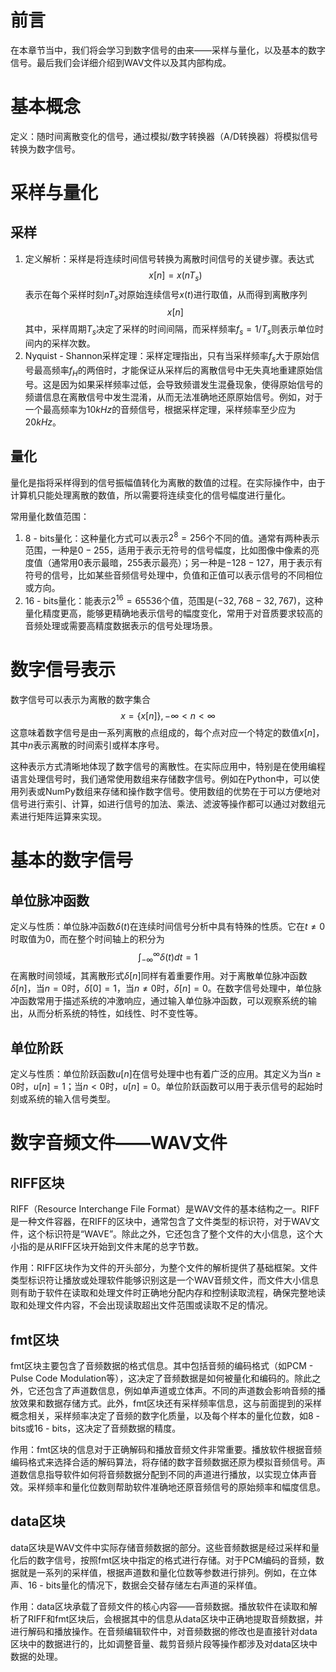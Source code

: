 # 前言
在本章节当中，我们将会学习到数字信号的由来——采样与量化，以及基本的数字信号。最后我们会详细介绍到WAV文件以及其内部构成。
# 基本概念
定义：随时间离散变化的信号，通过模拟/数字转换器（A/D转换器）将模拟信号转换为数字信号。
# 采样与量化
## 采样
1. 定义解析：采样是将连续时间信号转换为离散时间信号的关键步骤。表达式$$x[n]=x(nT_s)$$表示在每个采样时刻$nT_s$对原始连续信号$x(t)$进行取值，从而得到离散序列$$x[n]$$
   其中，采样周期$T_s$决定了采样的时间间隔，而采样频率$f_s = 1/T_s$则表示单位时间内的采样次数。
2. Nyquist - Shannon采样定理：采样定理指出，只有当采样频率$f_s$大于原始信号最高频率$f_H$的两倍时，才能保证从采样后的离散信号中无失真地重建原始信号。这是因为如果采样频率过低，会导致频谱发生混叠现象，使得原始信号的频谱信息在离散信号中发生混淆，从而无法准确地还原原始信号。例如，对于一个最高频率为$10kHz$的音频信号，根据采样定理，采样频率至少应为$20kHz$。
## 量化
量化是指将采样得到的信号振幅值转化为离散的数值的过程。在实际操作中，由于计算机只能处理离散的数值，所以需要将连续变化的信号幅度进行量化。

常用量化数值范围：
1. 8 - bits量化：这种量化方式可以表示$2^8 = 256$个不同的值。通常有两种表示范围，一种是$0 - 255$，适用于表示无符号的信号幅度，比如图像中像素的亮度值（通常用$0$表示最暗，$255$表示最亮）；另一种是$-128 - 127$，用于表示有符号的信号，比如某些音频信号处理中，负值和正值可以表示信号的不同相位或方向。
2. 16 - bits量化：能表示$2^{16}=65536$个值，范围是$(-32,768 - 32,767)$，这种量化精度更高，能够更精确地表示信号的幅度变化，常用于对音质要求较高的音频处理或需要高精度数据表示的信号处理场景。
# 数字信号表示
数字信号可以表示为离散的数字集合$$x = \{x[n]\},-\infty < n < \infty$$
这意味着数字信号是由一系列离散的点组成的，每个点对应一个特定的数值$x[n]$，其中$n$表示离散的时间索引或样本序号。

这种表示方式清晰地体现了数字信号的离散性。在实际应用中，特别是在使用编程语言处理信号时，我们通常使用数组来存储数字信号。例如在Python中，可以使用列表或NumPy数组来存储和操作数字信号。使用数组的优势在于可以方便地对信号进行索引、计算，如进行信号的加法、乘法、滤波等操作都可以通过对数组元素进行矩阵运算来实现。
# 基本的数字信号
## 单位脉冲函数
定义与性质：单位脉冲函数$\delta(t)$在连续时间信号分析中具有特殊的性质。它在$t\neq0$时取值为$0$，而在整个时间轴上的积分为$$\int_{-\infty}^{\infty}\delta(t)dt = 1$$
在离散时间领域，其离散形式$\delta[n]$同样有着重要作用。对于离散单位脉冲函数$\delta[n]$，当$n = 0$时，$\delta[0]=1$，当$n\neq0$时，$\delta[n]=0$。在数字信号处理中，单位脉冲函数常用于描述系统的冲激响应，通过输入单位脉冲函数，可以观察系统的输出，从而分析系统的特性，如线性、时不变性等。
## 单位阶跃
定义与性质：单位阶跃函数$u[n]$在信号处理中也有着广泛的应用。其定义为当$n\geq0$时，$u[n]=1$；当$n<0$时，$u[n]=0$。单位阶跃函数可以用于表示信号的起始时刻或系统的输入信号类型。
# 数字音频文件——WAV文件
## RIFF区块
RIFF（Resource Interchange File Format）是WAV文件的基本结构之一。RIFF是一种文件容器，在RIFF的区块中，通常包含了文件类型的标识符，对于WAV文件，这个标识符是“WAVE”。除此之外，它还包含了整个文件的大小信息，这个大小指的是从RIFF区块开始到文件末尾的总字节数。

作用：RIFF区块作为文件的开头部分，为整个文件的解析提供了基础框架。文件类型标识符让播放或处理软件能够识别这是一个WAV音频文件，而文件大小信息则有助于软件在读取和处理文件时正确地分配内存和控制读取流程，确保完整地读取和处理文件内容，不会出现读取超出文件范围或读取不足的情况。
## fmt区块
fmt区块主要包含了音频数据的格式信息。其中包括音频的编码格式（如PCM - Pulse Code Modulation等），这决定了音频数据是如何被量化和编码的。除此之外，它还包含了声道数信息，例如单声道或立体声。不同的声道数会影响音频的播放效果和数据存储方式。此外，fmt区块还有采样频率信息，这与前面提到的采样概念相关，采样频率决定了音频的数字化质量，以及每个样本的量化位数，如8 - bits或16 - bits，这决定了音频数据的精度。

作用：fmt区块的信息对于正确解码和播放音频文件非常重要。播放软件根据音频编码格式来选择合适的解码算法，将存储的数字音频数据还原为模拟音频信号。声道数信息指导软件如何将音频数据分配到不同的声道进行播放，以实现立体声音效。采样频率和量化位数则帮助软件准确地还原音频信号的原始频率和幅度信息。
## data区块
data区块是WAV文件中实际存储音频数据的部分。这些音频数据是经过采样和量化后的数字信号，按照fmt区块中指定的格式进行存储。对于PCM编码的音频，数据就是一系列的采样值，根据声道数和量化位数等参数进行排列。例如，在立体声、16 - bits量化的情况下，数据会交替存储左右声道的采样值。

作用：data区块承载了音频文件的核心内容——音频数据。播放软件在读取和解析了RIFF和fmt区块后，会根据其中的信息从data区块中正确地提取音频数据，并进行解码和播放操作。在音频编辑软件中，对音频数据的修改也是直接针对data区块中的数据进行的，比如调整音量、裁剪音频片段等操作都涉及对data区块中数据的处理。